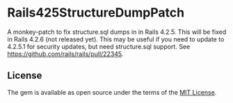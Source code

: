 # Rails425StructureDumpPatch

A monkey-patch to fix structure.sql dumps in in Rails 4.2.5. This will be fixed in Rails 4.2.6 (not released yet). This may be useful if you need to update to 4.2.5.1 for security updates, but need structure.sql support. See https://github.com/rails/rails/pull/22345.

## License

The gem is available as open source under the terms of the [MIT License](http://opensource.org/licenses/MIT).
